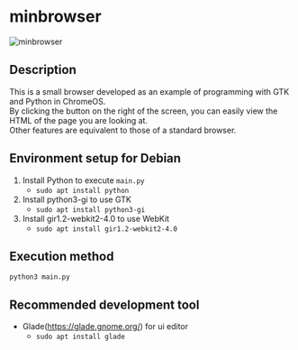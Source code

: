 # minbrowser
![minbrowser](https://user-images.githubusercontent.com/38807392/145425330-4605376d-52b7-42ae-893c-8c2df7d94e2e.gif)

## Description
This is a small browser developed as an example of programming with GTK and Python in ChromeOS.  
By clicking the button on the right of the screen, you can easily view the HTML of the page you are looking at.  
Other features are equivalent to those of a standard browser.  

## Environment setup for Debian
1. Install Python to execute `main.py`
    * `sudo apt install python`
2. Install python3-gi to use GTK
    * `sudo apt install python3-gi`
3. Install gir1.2-webkit2-4.0 to use WebKit
    * `sudo apt install gir1.2-webkit2-4.0`

## Execution method
`python3 main.py`

## Recommended development tool
* Glade(https://glade.gnome.org/) for ui editor
    * `sudo apt install glade`
